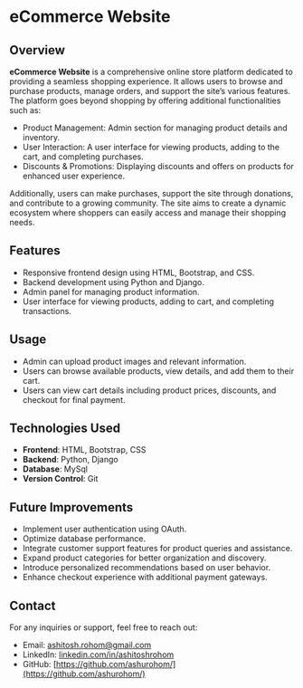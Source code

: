 # eCommerce Website

## Overview
**eCommerce Website** is a comprehensive online store platform dedicated to providing a seamless shopping experience. It allows users to browse and purchase products, manage orders, and support the site’s various features. The platform goes beyond shopping by offering additional functionalities such as:

- Product Management: Admin section for managing product details and inventory.
- User Interaction: A user interface for viewing products, adding to the cart, and completing purchases.
- Discounts & Promotions: Displaying discounts and offers on products for enhanced user experience.


Additionally, users can make purchases, support the site through donations, and contribute to a growing community. The site aims to create a dynamic ecosystem where shoppers can easily access and manage their shopping needs.


## Features

- Responsive frontend design using HTML, Bootstrap, and CSS.
- Backend development using Python and Django.
- Admin panel for managing product information.
- User interface for viewing products, adding to cart, and completing transactions.

## Usage

- Admin can upload product images and relevant information.
- Users can browse available products, view details, and add them to their cart.
- Users can view cart details including product prices, discounts, and checkout for final payment.

## Technologies Used

- **Frontend**: HTML, Bootstrap, CSS
- **Backend**: Python, Django
- **Database**: MySql
- **Version Control**: Git


## Future Improvements

- Implement user authentication using OAuth.
- Optimize database performance.
- Integrate customer support features for product queries and assistance.
- Expand product categories for better organization and discovery.
- Introduce personalized recommendations based on user behavior.
- Enhance checkout experience with additional payment gateways.




## Contact
For any inquiries or support, feel free to reach out:

 - Email: ashitosh.rohom@gmail.com
 - LinkedIn: [linkedin.com/in/ashitoshrohom](linkedin.com/in/ashitoshrohom)
 - GitHub: [https://github.com/ashurohom/](https://github.com/ashurohom/)
